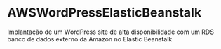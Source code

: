 # AWSWordPressElasticBeanstalk
Implantação de um WordPress site de alta disponibilidade com um RDS banco de dados externo da Amazon no Elastic Beanstalk
